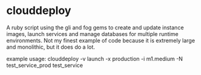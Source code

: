 clouddeploy
===========

A ruby script using the gli and fog gems to create and update instance images, launch services and manage databases for multiple runtime environments.  Not my finest example of code because it is extremely large and monolithic, but it does do a lot.  

example usage:  clouddeploy -v launch -x production -i m1.medium -N test_service_prod test_service
